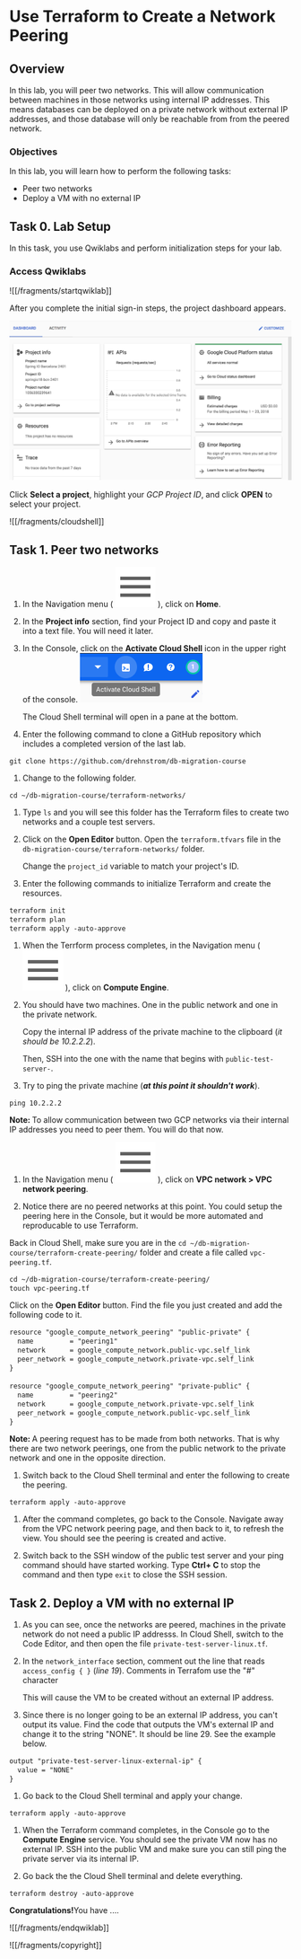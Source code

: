 # Use Terraform to Create a Network Peering

## Overview

In this lab, you will peer two networks. This will allow communication between machines in those networks using internal IP addresses. This means databases can be deployed on a private network without external IP addresses, and those database will only be reachable from from the peered network.

### Objectives

In this lab, you will learn how to perform the following tasks:

*   Peer two networks
*   Deploy a VM with no external IP 

## Task 0. Lab Setup

In this task, you use Qwiklabs and perform initialization steps for your lab.

### Access Qwiklabs

![[/fragments/startqwiklab]]

After you complete the initial sign-in steps, the project dashboard appears.

![GCP Project Dashboard](img/gcpprojectdashboard.png)

Click __Select a project__, highlight your _GCP Project ID_, and click
__OPEN__ to select your project.

![[/fragments/cloudshell]]

## Task 1. Peer two networks

1.  In the Navigation menu ( ![Menu](img/menu.png) ), click on **Home**.

1.  In the **Project info** section, find your Project ID and copy and paste it into a text file. You will need it later.

1.  In the Console, click on the **Activate Cloud Shell** icon in the upper right of the console. ![Cloud Shell](img/CloudShell.png) <p>The Cloud Shell terminal will open in a pane at the bottom.</p>

1.  Enter the following command to clone a GitHub repository which includes a completed version of the last lab. 

```
git clone https://github.com/drehnstrom/db-migration-course
```

1.  Change to the following folder.

```
cd ~/db-migration-course/terraform-networks/
```

1.  Type `ls` and you will see this folder has the Terraform files to create two networks and a couple test servers. 

1.  Click on the **Open Editor** button. Open the `terraform.tfvars` file in the `db-migration-course/terraform-networks/` folder.<p>Change the `project_id` variable to match your project's ID.</p>

1.  Enter the following commands to initialize Terraform and create the resources. 

```
terraform init
terraform plan
terraform apply -auto-approve
```

1.  When the Terrform process completes, in the Navigation menu ( ![Menu](img/menu.png) ), click on **Compute Engine**.

1.  You should have two machines. One in the public network and one in the private network.<p>Copy the internal IP address of the private machine to the clipboard (*it should be 10.2.2.2*). </p><p>Then, SSH into the one with the name that begins with `public-test-server-`.</p>

1.  Try to ping the private machine (***at this point it shouldn't work***). 

```
ping 10.2.2.2
```

<aside><p><strong>Note: </strong>To allow communication between two GCP networks via their internal IP addresses you need to peer them. You will do that now. </p></aside>

1.  In the Navigation menu ( ![Menu](img/menu.png) ), click on **VPC network > VPC network peering**.

1.  Notice there are no peered networks at this point. You could setup the peering here in the Console, but it would be more automated and reproducable to use Terraform. 

Back in Cloud Shell, make sure you are in the `cd ~/db-migration-course/terraform-create-peering/` folder and create a file called `vpc-peering.tf`.

```
cd ~/db-migration-course/terraform-create-peering/
touch vpc-peering.tf
```

Click on the **Open Editor** button. Find the file you just created and add the following code to it. 

```
resource "google_compute_network_peering" "public-private" {
  name         = "peering1"
  network      = google_compute_network.public-vpc.self_link
  peer_network = google_compute_network.private-vpc.self_link
}

resource "google_compute_network_peering" "private-public" {
  name         = "peering2"
  network      = google_compute_network.private-vpc.self_link
  peer_network = google_compute_network.public-vpc.self_link
}
```

<aside><p><strong>Note: </strong>A peering request has to be made from both networks. That is why there are two network  peerings, one from the public network to the private network and one in the opposite direction. </p></aside>

1.  Switch back to the Cloud Shell terminal and enter the following to create the peering.  

```
terraform apply -auto-approve
```
1.  After the command completes, go back to the Console. Navigate away from the VPC network peering page, and then back to it, to refresh the view. You should see the peering is created and active. 

1.  Switch back to the SSH window of the public test server and your ping command should have started working. Type **Ctrl+ C** to stop the command and then type `exit` to close the SSH session. 

## Task 2. Deploy a VM with no external IP 

1.  As you can see, once the networks are peered, machines in the private network do not need a public IP addresss. In Cloud Shell, switch to the Code Editor, and then open the file `private-test-server-linux.tf`.

1.  In the `network_interface` section, comment out the line that reads `access_config { }` (*line 19*). Comments in Terrafom use the "#" character<p>This will cause the VM to be created without an external IP address.</p>

1.  Since there is no longer going to be an external IP address, you can't output its value. Find the code that outputs the VM's external IP and change it to the string "NONE". It should be line 29. See the example below.

```
output "private-test-server-linux-external-ip" {
  value = "NONE"
}
```

1.  Go back to the Cloud Shell terminal and apply your change. 

```
terraform apply -auto-approve
```

1.  When the Terraform command completes, in the Console go to the **Compute Engine** service. You should see the private VM now has no external IP. SSH into the public VM and make sure you can still ping the private server via its internal IP.

1.  Go back the the Cloud Shell terminal and delete everything.

```
terraform destroy -auto-approve
```

<aside><p><strong>Congratulations!</strong>You have .... </p></aside>


![[/fragments/endqwiklab]]


![[/fragments/copyright]]
